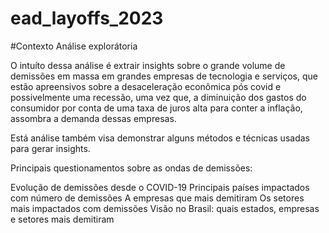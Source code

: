 # ead_layoffs_2023

#Contexto Análise explorátoria

O intuíto dessa análise é extrair insights sobre o grande volume de demissões em massa em grandes empresas de tecnologia e serviços, que estão apreensivos sobre a desaceleração econômica pós covid e possivelmente uma recessão, uma vez que, a diminuição dos gastos do consumidor por conta de uma taxa de juros alta para conter a inflação, assombra a demanda dessas empresas.

Está análise também visa demonstrar alguns métodos e técnicas usadas para gerar insights.

Principais questionamentos sobre as ondas de demissões:

Evolução de demissões desde o COVID-19
Principais países impactados com número de demissões
A empresas que mais demitiram
Os setores mais impactados com demissões
Visão no Brasil: quais estados, empresas e setores mais demitiram
